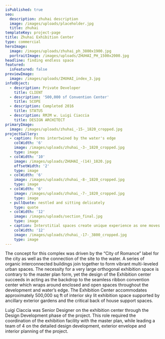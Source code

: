 ```yaml
---
isPublished: true
seo:
  description: zhuhai description
  image: /images/uploads/placeholder.jpg
  title: zhuhai
templateKey: project-page
title: Zhuhai Exhibition Center
type: commercial
heroImage:
  image: /images/uploads/zhuhai_ph_3800x1900.jpg
  portraitImage: /images/uploads/ZHUHAI_PH_1500x2000.jpg
headline: finding endless space
featured:
  isFeatured: false
previewImage:
  image: /images/uploads/ZHUHAI_index_3.jpg
infoObject:
  - description: Private Developer
    title: CLIENT
  - description: '500,000 sf Convention Center'
    title: SCOPE
  - description: Completed 2016
    title: STATUS
  - description: RMJM w. Luigi Ciaccia
    title: DESIGN ARCHITECT
primaryImage:
  image: /images/uploads/zhuhai_-15-_1820_cropped.jpg
projectGallery:
  - caption: Forms intertwined by the water's edge
    colWidth: '6'
    image: /images/uploads/zhuhai_-3-_1820_cropped.jpg
    type: image
  - colWidth: '10'
    image: /images/uploads/ZHUHAI_-(14)_1820.jpg
    offsetWidth: '2'
    type: image
  - colWidth: '6'
    image: /images/uploads/zhuhai_-8-_1820_cropped.jpg
    type: image
  - colWidth: '6'
    image: /images/uploads/zhuhai_-7-_1820_cropped.jpg
    type: image
  - pullQuote: nestled and sitting delicately
    type: quote
  - colWidth: '12'
    image: /images/uploads/section_final.jpg
    type: image
  - caption: Interstitial spaces create unique experience as one moves through.
    colWidth: '12'
    image: /images/uploads/zhuhai_-17-_3800_cropped.jpg
    type: image
---
```

The concept for this complex was driven by the “City of
 Romance” label for the city as well as the connection of the
 site to the water. A series of organic interconnected buildings
 join together to form vibrant multi-leveled urban spaces. The
 necessity for a very large orthogonal exhibition space is contrary
 to the master plan form, yet the design of the Exhibition
 center succeeds in acting as the backdrop to the seamless
 ribbon convention center which wraps around enclosed and
 open spaces throughout the development and water’s edge.
 The Exhibition Center accommodates approximately 500,000
 sq ft of interior sky lit exhibition space supported by ancillary
 exterior gardens and the critical back of house support
 spaces.

Luigi Ciaccia was Senior Designer on the exhibition center
 through the Design Development phase of the project. This
 role required the coordination of the exhibition facility with
 the master plan, while leading a team of 4 on the detailed
 design development, exterior envelope and interior planning
 of the project.
